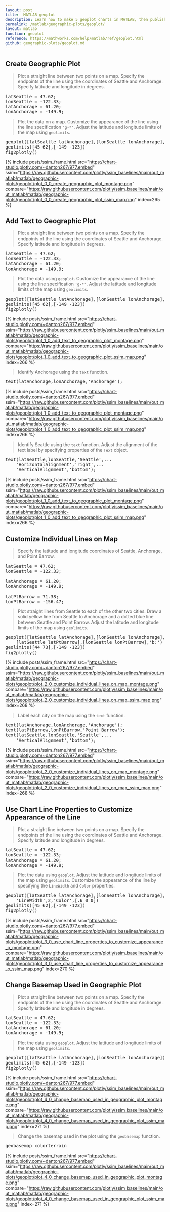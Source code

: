```yaml
---
layout: post
title:  MATLAB geoplot
description: Learn how to make 5 geoplot charts in MATLAB, then publish them to the Web with Plotly.
permalink: /matlab/geographic-plots/geoplot/
layout: matlab
function: geoplot
reference: https://mathworks.com/help/matlab/ref/geoplot.html
github: geographic-plots/geoplot.md
---
```


## Create Geographic Plot

> Plot a straight line between two points on a map. Specify the endpoints of the line using the coordinates of Seattle and Anchorage. Specify latitude and longitude in degrees.

<pre class="mcode">latSeattle = 47.62;
lonSeattle = -122.33;
latAnchorage = 61.20;
lonAnchorage = -149.9;</pre>
> Plot the data on a map. Customize the appearance of the line using the line specification `'g-*'`. Adjust the latitude and longitude limits of the map using `geolimits`.

<pre class="mcode">geoplot([latSeattle latAnchorage],[lonSeattle lonAnchorage],'g-*')
geolimits([45 62],[-149 -123])
fig2plotly()</pre>
{% include posts/ssim_frame.html 
  src="https://chart-studio.plotly.com/~danton267/977.embed" 
  ssim="https://raw.githubusercontent.com/plotly/ssim_baselines/main/out_matlab/matlab/geographic-plots/geoplot/plot_0_0_create_geographic_plot_montage.png" 
  compare="https://raw.githubusercontent.com/plotly/ssim_baselines/main/out_matlab/matlab/geographic-plots/geoplot/plot_0_0_create_geographic_plot_ssim_map.png" 
  index=265
%}



<!--------------------- EXAMPLE BREAK ------------------------->

## Add Text to Geographic Plot

> Plot a straight line between two points on a map. Specify the endpoints of the line using the coordinates of Seattle and Anchorage. Specify latitude and longitude in degrees.

<pre class="mcode">latSeattle = 47.62;
lonSeattle = -122.33;
latAnchorage = 61.20;
lonAnchorage = -149.9;</pre>
> Plot the data using `geoplot`. Customize the appearance of the line using the line specification `'g-*'`. Adjust the latitude and longitude limits of the map using `geolimits`.

<pre class="mcode">geoplot([latSeattle latAnchorage],[lonSeattle lonAnchorage],'g-*')
geolimits([45 62],[-149 -123])
fig2plotly()</pre>
{% include posts/ssim_frame.html 
  src="https://chart-studio.plotly.com/~danton267/977.embed" 
  ssim="https://raw.githubusercontent.com/plotly/ssim_baselines/main/out_matlab/matlab/geographic-plots/geoplot/plot_1_0_add_text_to_geographic_plot_montage.png" 
  compare="https://raw.githubusercontent.com/plotly/ssim_baselines/main/out_matlab/matlab/geographic-plots/geoplot/plot_1_0_add_text_to_geographic_plot_ssim_map.png" 
  index=266
%}

> Identify Anchorage using the `text` function.

<pre class="mcode">text(latAnchorage,lonAnchorage,'Anchorage');</pre>
{% include posts/ssim_frame.html 
  src="https://chart-studio.plotly.com/~danton267/977.embed" 
  ssim="https://raw.githubusercontent.com/plotly/ssim_baselines/main/out_matlab/matlab/geographic-plots/geoplot/plot_1_0_add_text_to_geographic_plot_montage.png" 
  compare="https://raw.githubusercontent.com/plotly/ssim_baselines/main/out_matlab/matlab/geographic-plots/geoplot/plot_1_0_add_text_to_geographic_plot_ssim_map.png" 
  index=266
%}

> Identify Seattle using the `text` function. Adjust the alignment of the text label by specifying properties of the `Text` object.

<pre class="mcode">text(latSeattle,lonSeattle,'Seattle',...
    'HorizontalAlignment','right',...
    'VerticalAlignment','bottom');</pre>
{% include posts/ssim_frame.html 
  src="https://chart-studio.plotly.com/~danton267/977.embed" 
  ssim="https://raw.githubusercontent.com/plotly/ssim_baselines/main/out_matlab/matlab/geographic-plots/geoplot/plot_1_0_add_text_to_geographic_plot_montage.png" 
  compare="https://raw.githubusercontent.com/plotly/ssim_baselines/main/out_matlab/matlab/geographic-plots/geoplot/plot_1_0_add_text_to_geographic_plot_ssim_map.png" 
  index=266
%}



<!--------------------- EXAMPLE BREAK ------------------------->

## Customize Individual Lines on Map

> Specify the latitude and longitude coordinates of Seattle, Anchorage, and Point Barrow.

<pre class="mcode">latSeattle = 47.62;
lonSeattle = -122.33;

latAnchorage = 61.20;
lonAnchorage = -149.9;

latPtBarrow = 71.38;
lonPtBarrow = -156.47;</pre>
> Plot straight lines from Seattle to each of the other two cities. Draw a solid yellow line from Seattle to Anchorage and a dotted blue line between Seattle and Point Barrow. Adjust the latitude and longitude limits of the map using `geolimits`.

<pre class="mcode">geoplot([latSeattle latAnchorage],[lonSeattle lonAnchorage],'y-',...
    [latSeattle latPtBarrow],[lonSeattle lonPtBarrow],'b:')
geolimits([44 73],[-149 -123])
fig2plotly()</pre>
{% include posts/ssim_frame.html 
  src="https://chart-studio.plotly.com/~danton267/977.embed" 
  ssim="https://raw.githubusercontent.com/plotly/ssim_baselines/main/out_matlab/matlab/geographic-plots/geoplot/plot_2_0_customize_individual_lines_on_map_montage.png" 
  compare="https://raw.githubusercontent.com/plotly/ssim_baselines/main/out_matlab/matlab/geographic-plots/geoplot/plot_2_0_customize_individual_lines_on_map_ssim_map.png" 
  index=268
%}

> Label each city on the map using the `text` function.

<pre class="mcode">text(latAnchorage,lonAnchorage,'Anchorage');
text(latPtBarrow,lonPtBarrow,'Point Barrow');
text(latSeattle,lonSeattle,'Seattle',...
    'VerticalAlignment','bottom');</pre>
{% include posts/ssim_frame.html 
  src="https://chart-studio.plotly.com/~danton267/977.embed" 
  ssim="https://raw.githubusercontent.com/plotly/ssim_baselines/main/out_matlab/matlab/geographic-plots/geoplot/plot_2_0_customize_individual_lines_on_map_montage.png" 
  compare="https://raw.githubusercontent.com/plotly/ssim_baselines/main/out_matlab/matlab/geographic-plots/geoplot/plot_2_0_customize_individual_lines_on_map_ssim_map.png" 
  index=268
%}



<!--------------------- EXAMPLE BREAK ------------------------->

## Use Chart Line Properties to Customize Appearance of the Line

> Plot a straight line between two points on a map. Specify the endpoints of the line using the coordinates of Seattle and Anchorage. Specify latitude and longitude in degrees.

<pre class="mcode">latSeattle = 47.62;
lonSeattle = -122.33;
latAnchorage = 61.20;
lonAnchorage = -149.9;</pre>
> Plot the data using `geoplot`. Adjust the latitude and longitude limits of the map using `geolimits`. Customize the appearance of the line by specifying the `LineWidth` and `Color` properties.

<pre class="mcode">geoplot([latSeattle latAnchorage],[lonSeattle lonAnchorage],...
    'LineWidth',2,'Color',[.6 0 0])
geolimits([45 62],[-149 -123])
fig2plotly()</pre>
{% include posts/ssim_frame.html 
  src="https://chart-studio.plotly.com/~danton267/977.embed" 
  ssim="https://raw.githubusercontent.com/plotly/ssim_baselines/main/out_matlab/matlab/geographic-plots/geoplot/plot_3_0_use_chart_line_properties_to_customize_appearance_o_montage.png" 
  compare="https://raw.githubusercontent.com/plotly/ssim_baselines/main/out_matlab/matlab/geographic-plots/geoplot/plot_3_0_use_chart_line_properties_to_customize_appearance_o_ssim_map.png" 
  index=270
%}



<!--------------------- EXAMPLE BREAK ------------------------->

## Change Basemap Used in Geographic Plot

> Plot a straight line between two points on a map. Specify the endpoints of the line using the coordinates of Seattle and Anchorage. Specify latitude and longitude in degrees.

<pre class="mcode">latSeattle = 47.62;
lonSeattle = -122.33;
latAnchorage = 61.20;
lonAnchorage = -149.9;</pre>
> Plot the data using `geoplot`. Adjust the latitude and longitude limits of the map using `geolimits`.

<pre class="mcode">geoplot([latSeattle latAnchorage],[lonSeattle lonAnchorage])
geolimits([45 62],[-149 -123])
fig2plotly()</pre>
{% include posts/ssim_frame.html 
  src="https://chart-studio.plotly.com/~danton267/977.embed" 
  ssim="https://raw.githubusercontent.com/plotly/ssim_baselines/main/out_matlab/matlab/geographic-plots/geoplot/plot_4_0_change_basemap_used_in_geographic_plot_montage.png" 
  compare="https://raw.githubusercontent.com/plotly/ssim_baselines/main/out_matlab/matlab/geographic-plots/geoplot/plot_4_0_change_basemap_used_in_geographic_plot_ssim_map.png" 
  index=271
%}

> Change the basemap used in the plot using the `geobasemap` function.

<pre class="mcode">geobasemap colorterrain</pre>
{% include posts/ssim_frame.html 
  src="https://chart-studio.plotly.com/~danton267/977.embed" 
  ssim="https://raw.githubusercontent.com/plotly/ssim_baselines/main/out_matlab/matlab/geographic-plots/geoplot/plot_4_0_change_basemap_used_in_geographic_plot_montage.png" 
  compare="https://raw.githubusercontent.com/plotly/ssim_baselines/main/out_matlab/matlab/geographic-plots/geoplot/plot_4_0_change_basemap_used_in_geographic_plot_ssim_map.png" 
  index=271
%}



<!--------------------- EXAMPLE BREAK ------------------------->

